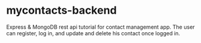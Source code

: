# mycontacts-backend
Express & MongoDB rest api tutorial for contact management app. 
The user can register, log in, and update and delete his contact once logged in.
